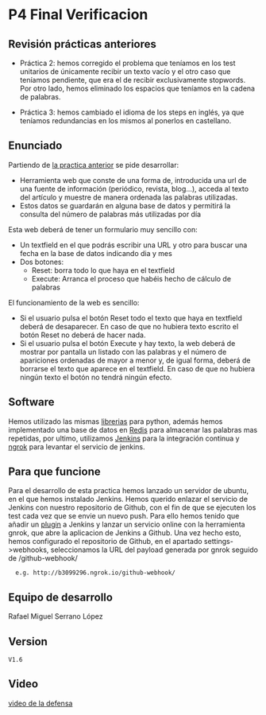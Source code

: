 ﻿# P4 Final Verificacion
## Revisión prácticas anteriores
- Práctica 2: hemos corregido el problema que teníamos en los test unitarios de únicamente recibir un texto vacío y el otro caso que                    teníamos pendiente, que era el de recibir exclusivamente stopwords. Por otro lado, hemos eliminado los espacios que                      teníamos en la cadena de palabras.

- Práctica 3: hemos cambiado el idioma de los steps en inglés, ya que teníamos redundancias en los mismos al ponerlos en castellano.

## Enunciado
Partiendo de [la practica anterior] se pide desarrollar:
-  Herramienta web que conste de una forma de, introducida una url de una fuente de información (periódico, revista, blog…), acceda al texto del artículo y muestre de manera ordenada las palabras utilizadas.
-  Estos datos se guardarán en alguna base de datos y permitirá la consulta del número de palabras más utilizadas por día

Esta web deberá de tener un formulario muy sencillo con:

-   Un textfield en el que podrás escribir una URL y otro para buscar una fecha en la base de datos indicando dia y mes
-   Dos botones:
    -   Reset: borra todo lo que haya en el textfield
    -   Execute: Arranca el proceso que habéis hecho de cálculo de palabras
    
El funcionamiento de la web es sencillo:
-   Si el usuario pulsa el botón Reset todo el texto que haya en textfield deberá de desaparecer. En caso de que no hubiera texto escrito el botón Reset no deberá de hacer nada.
-   Si el usuario pulsa el botón Execute y hay texto, la web deberá de mostrar por pantalla un listado con las palabras y el número de apariciones ordenadas de mayor a menor y, de igual forma, deberá de borrarse el texto que aparece en el textfield. En caso de que no hubiera ningún texto el botón no tendrá ningún efecto.

## Software
Hemos utilizado las mismas [librerias] para python, además hemos implementado una base de datos en [Redis] para almacenar las palabras mas repetidas, por ultimo, utilizamos [Jenkins] para la integración continua y [ngrok] para levantar el servicio de jenkins.
    
## Para que funcione
Para el desarrollo de esta practica hemos lanzado un servidor de ubuntu, en el que hemos instalado Jenkins. Hemos querido enlazar el servicio de Jenkins con nuestro repositorio de Github, con el fin de que se ejecuten los test cada vez que se envie un nuevo push. Para ello hemos tenido que añadir un [plugin] a Jenkins y lanzar un servicio online con la herramienta gnrok, que abre la aplicacion de Jenkins a Github.
Una vez hecho esto, hemos configurado el repositorio de Github, en el apartado settings->webhooks, seleccionamos la URL del payload generada por gnrok seguido de /github-webhook/

      e.g. http://b3099296.ngrok.io/github-webhook/

## Equipo de desarrollo
Rafael Miguel Serrano López
## Version
    V1.6
## Video
   [video de la defensa]
    
[Sergio Blanco]: https://github.com/sergioBMPN
[Sergio Cuesta]:https://github.com/scj300
[Miguel Muñiz]: https://github.com/miguelmuniz46
[Miguel Olmedo]: https://github.com/MiguelOlmedo
[la practica anterior]:https://github.com/sergioBMPN/Practica3_BDD_Verificacion/
[Jenkins]:https://jenkins.io/
[Redis]:https://redis.io/
[librerias]:https://github.com/sergioBMPN/Practica3_BDD_Verificacion/blob/master/README.md#software
[ngrok]: https://ngrok.com/
[plugin]:https://wiki.jenkins.io/display/JENKINS/GitHub+Plugin#GitHubPlugin-GithubPlugin
[video de la defensa]:https://youtu.be/gL8VuVwbEtk



